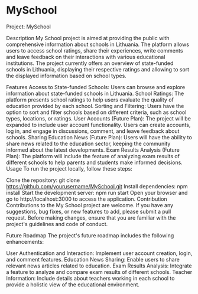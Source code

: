 # MySchool
Project: MySchool

Description
My School project is aimed at providing the public with comprehensive information about schools in Lithuania. The platform allows users to access school ratings, share their experiences, write comments and leave feedback on their interactions with various educational institutions. 
The project currently offers an overview of state-funded schools in Lithuania, displaying their respective ratings and allowing to sort the displayed information based on school types.

Features
Access to State-funded Schools: Users can browse and explore information about state-funded schools in Lithuania.
School Ratings: The platform presents school ratings to help users evaluate the quality of education provided by each school.
Sorting and Filtering: Users have the option to sort and filter schools based on different criteria, such as school types, locations, or ratings.
User Accounts (Future Plan): The project will be expanded to include user account functionality. Users can create accounts, log in, and engage in discussions, comment, and leave feedback about schools.
Sharing Education News (Future Plan): Users will have the ability to share news related to the education sector, keeping the community informed about the latest developments.
Exam Results Analysis (Future Plan): The platform will include the feature of analyzing exam results of different schools to help parents and students make informed decisions.
Usage
To run the project locally, follow these steps:

Clone the repository: git clone https://github.com/yourusername/MySchool.git
Install dependencies: npm install
Start the development server: npm run start
Open your browser and go to http://localhost:3000 to access the application.
Contribution
Contributions to the My School project are welcome. If you have any suggestions, bug fixes, or new features to add, please submit a pull request. Before making changes, ensure that you are familiar with the project's guidelines and code of conduct.

Future Roadmap
The project's future roadmap includes the following enhancements:

User Authentication and Interaction: Implement user account creation, login, and comment features.
Education News Sharing: Enable users to share relevant news articles related to education.
Exam Results Analysis: Integrate a feature to analyze and compare exam results of different schools.
Teacher Information: Include details about teachers working in each school to provide a holistic view of the educational environment.
